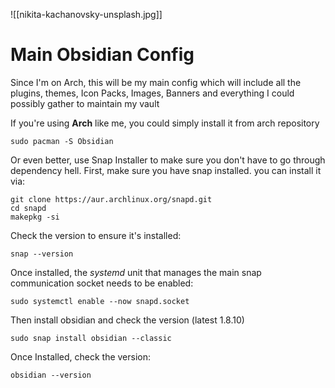 ![[nikita-kachanovsky-unsplash.jpg]]
#  Main Obsidian Config
Since I'm on Arch, this will be my main config which will include all the plugins, themes, Icon Packs, Images, Banners and everything I could possibly gather to  maintain my vault

If you're using **Arch** like me, you could simply install it from arch repository 

	sudo pacman -S Obsidian

Or even better, use Snap Installer to make sure you don't have to go through dependency hell. First, make sure you have snap installed. you can install it via:

	git clone https://aur.archlinux.org/snapd.git
	cd snapd
	makepkg -si

Check the version to ensure it's installed:

	snap --version
	
Once installed, the *systemd* unit that manages the main snap communication socket needs to be enabled:

	sudo systemctl enable --now snapd.socket

Then install obsidian and check the version (latest 1.8.10)	
	
	sudo snap install obsidian --classic

Once Installed, check the version:

	obsidian --version 

